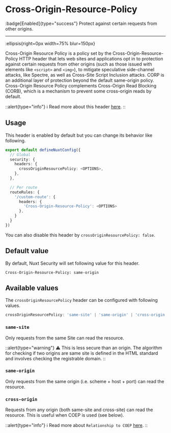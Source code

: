 # Cross-Origin-Resource-Policy

:badge[Enabled]{type="success"} Protect against certain requests from other origins.

---

:ellipsis{right=0px width=75% blur=150px}

Cross-Origin Resource Policy is a policy set by the Cross-Origin-Resource-Policy HTTP header that lets web sites and applications opt in to protection against certain requests from other origins (such as those issued with elements like `<script>` and `<img>`), to mitigate speculative side-channel attacks, like Spectre, as well as Cross-Site Script Inclusion attacks. CORP is an additional layer of protection beyond the default same-origin policy. Cross-Origin Resource Policy complements Cross-Origin Read Blocking (CORB), which is a mechanism to prevent some cross-origin reads by default.

::alert{type="info"}
ℹ Read more about this header [here](https://developer.mozilla.org/en-US/docs/Web/HTTP/Cross-Origin_Resource_Policy_(CORP)).
::

## Usage

This header is enabled by default but you can change its behavior like following.

```ts
export default defineNuxtConfig({
  // Global
  security: {
    headers: {
      crossOriginResourcePolicy: <OPTIONS>,
    },
  },

  // Per route
  routeRules: {
    '/custom-route': {
      headers: {
        'Cross-Origin-Resource-Policy': <OPTIONS>
      },
    }
  }
})
```

You can also disable this header by `crossOriginResourcePolicy: false`.

## Default value

By default, Nuxt Security will set following value for this header.

```http
Cross-Origin-Resource-Policy: same-origin
```

## Available values

The `crossOriginResourcePolicy` header can be configured with following values.

```ts
crossOriginResourcePolicy: 'same-site' | 'same-origin' | 'cross-origin' | false;
```

### `same-site`

Only requests from the same Site can read the resource.

::alert{type="warning"}
⚠️ This is less secure than an origin. The algorithm for checking if two origins are same site is defined in the HTML standard and involves checking the registrable domain.
::

### `same-origin`

Only requests from the same origin (i.e. scheme + host + port) can read the resource.

### `cross-origin`

Requests from any origin (both same-site and cross-site) can read the resource. This is useful when COEP is used (see below).

::alert{type="info"}
ℹ Read more about `Relationship to COEP` [here](https://developer.mozilla.org/en-US/docs/Web/HTTP/Cross-Origin_Resource_Policy#relationship_to_cross-origin_embedder_policy_coep).
::
